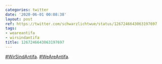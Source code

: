 ```yaml
---
categories: twitter
date: '2020-06-01 00:08:38'
layout: post
ref: https://twitter.com/schwarzlichtwue/status/1267246643063197697
tags:
- weareantifa
- wirsindantifa
title: 1267246643063197697
---
```

[#WirSindAntifa](/t/wirsindantifa). [#WeAreAntifa](/t/weareantifa).